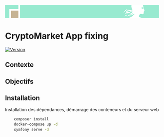 ![separe](https://github.com/studoo-app/.github/blob/main/profile/studoo-banner-logo.png)
# CryptoMarket App fixing
[![Version](https://img.shields.io/badge/Version-1.0.0-blue)]()

## Contexte

## Objectifs

## Installation
Installation des dépendances, démarrage des conteneurs et du serveur web
```bash
    composer install
    docker-compose up -d
    symfony serve -d
```
